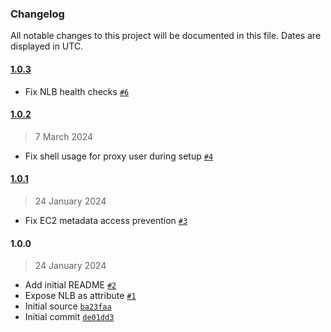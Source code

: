 ### Changelog

All notable changes to this project will be documented in this file. Dates are displayed in UTC.

#### [1.0.3](https://github.com/isotoma/ec2-bastion-cdk/compare/1.0.2...1.0.3)

- Fix NLB health checks [`#6`](https://github.com/isotoma/ec2-bastion-cdk/pull/6)

#### [1.0.2](https://github.com/isotoma/ec2-bastion-cdk/compare/1.0.1...1.0.2)

> 7 March 2024

- Fix shell usage for proxy user during setup [`#4`](https://github.com/isotoma/ec2-bastion-cdk/pull/4)

#### [1.0.1](https://github.com/isotoma/ec2-bastion-cdk/compare/1.0.0...1.0.1)

> 24 January 2024

- Fix EC2 metadata access prevention [`#3`](https://github.com/isotoma/ec2-bastion-cdk/pull/3)

#### 1.0.0

> 24 January 2024

- Add initial README [`#2`](https://github.com/isotoma/ec2-bastion-cdk/pull/2)
- Expose NLB as attribute [`#1`](https://github.com/isotoma/ec2-bastion-cdk/pull/1)
- Initial source [`ba23faa`](https://github.com/isotoma/ec2-bastion-cdk/commit/ba23faa645675a61015f44d0e996c8d90c5a8a27)
- Initial commit [`de01dd3`](https://github.com/isotoma/ec2-bastion-cdk/commit/de01dd30308441b100867e2f6465addd42e4798e)
